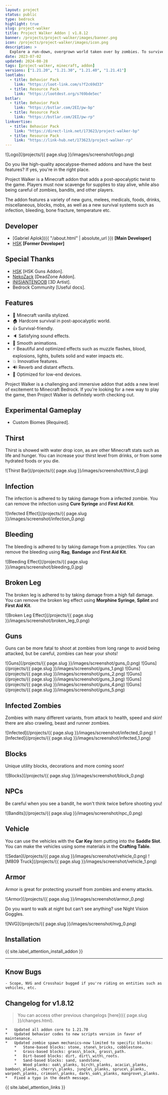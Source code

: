```yaml
---
layout: project
status: public
type: bedrock
highlight: true
slug: project-walker
title: Project Walker Addon | v1.8.12
banner: /projects/project-walker/images/banner.png
icon: /projects/project-walker/images/icon.png
description: >
  Explore a run-down, overgrown world taken over by zombies. To survive, you must scavenge for food and weapons, and fight off the zombies!
date: 2023-07-02
updated: 2024-08-28
tags: [project-walker, minecraft, addon]
versions: ["1.21.20", "1.21.30", "1.21.40", "1.21.41"]
lootlabs:
  - title: Behavior Pack
    link: "https://loot-link.com/s?f2c69d33"
  - title: Resource Pack
    link: "https://lootdest.org/s?69bde5ec"
bstlar:
  - title: Behavior Pack
    link: "https://bstlar.com/2EI/pw-bp"
  - title: Resource Pack
    link: "https://bstlar.com/2EI/pw-rp"
linkvertise:
  - title: Behavior Pack
    link: "https://direct-link.net/173623/project-walker-bp"
  - title: Resource Pack
    link: "https://link-hub.net/173623/project-walker-rp"
---
```


![Logo](/projects/{{ page.slug }}/images/screenshot/logo.png)

Do you like high-quality apocalypse-themed addons and have the best features? If yes, you're in the right place.

Project Walker is a Minecraft addon that adds a post-apocalyptic twist to the game. Players must now scavenge for supplies to stay alive, while also being careful of zombies, bandits, and other players.

The addon features a variety of new guns, melees, medicals, foods, drinks, miscellaneous, blocks, mobs, as well as a new survival systems such as infection, bleeding, bone fracture, temperature etc.

## Developer

- [Gabriel Aplok]({{ "/about.html" | absolute_url }}) **[Main Developer]**
- [HSK](https://twitter.com/gabrielMODguy) **[Former Developer]**

## Special Thanks

- [HSK](https://youtube.com/@HardSK) [HSK Guns Addon].
- [NekoZack](https://youtube.com/@NekoZack24) [DeadZone Addon].
- [INISIANTENOOB](https://youtube.com/@INISIANTENOOB) [3D Artist].
- Bedrock Community [Useful docs].

## Features

- 🎲 Minecraft vanilla stylized.
- 🏠 Hardcore survival in post-apocalyptic world.
- 👍 Survival-friendly.
- 🔈 Satisfying sound effects.
- 👀 Smooth animations.
- ⚡ Beautiful and optimized effects such as muzzle flashes, blood, explosions, lights, bullets solid and water impacts etc.
- 💥 Innovative features.
- 🔊 Reverb and distant effects.
- 🧪 Optimized for low-end devices.

Project Walker is a challenging and immersive addon that adds a new level of excitement to Minecraft Bedrock. If you're looking for a new way to play the game, then Project Walker is definitely worth checking out.

## Experimental Gameplay

- Custom Biomes [Required].

## Thirst

Thirst is showed with water drop icon, as are other Minecraft stats such as life and hunger. You can increase your thirst level from drinks, or from some hydrated foods or you die.

![Thirst Bar](/projects/{{ page.slug }}/images/screenshot/thirst_0.jpg)

## Infection

The infection is adhered to by taking damage from a infected zombie.
You can remove the infection using **Cure Syringe** and **First Aid Kit**.

![Infected Effect](/projects/{{ page.slug }}/images/screenshot/infection_0.png)

## Bleeding

The bleeding is adhered to by taking damage from a projectiles.
You can remove the bleeding using **Rag**, **Bandage** and **First Aid Kit**.

![Bleeding Effect](/projects/{{ page.slug }}/images/screenshot/bleeding_0.jpg)

## Broken Leg

The broken leg is adhered to by taking damage from a high fall damage.
You can remove the broken leg effect using **Morphine Syringe**, **Splint** and **First Aid Kit**.

![Broken Leg Effect](/projects/{{ page.slug }}/images/screenshot/broken_leg_0.png)

## Guns

Guns can be more fatal to shoot at zombies from long range to avoid being attacked, but be careful, zombies can hear your shots!

![Guns](/projects/{{ page.slug }}/images/screenshot/guns_0.png)
![Guns](/projects/{{ page.slug }}/images/screenshot/guns_1.png)
![Guns](/projects/{{ page.slug }}/images/screenshot/guns_2.png)
![Guns](/projects/{{ page.slug }}/images/screenshot/guns_3.png)
![Guns](/projects/{{ page.slug }}/images/screenshot/guns_4.png)
![Guns](/projects/{{ page.slug }}/images/screenshot/guns_5.png)

## Infected Zombies

Zombies with many different variants, from attack to health, speed and skin! there are also crawling, beast and runner zombies.

![Infected](/projects/{{ page.slug }}/images/screenshot/infected_0.png)
![Infected](/projects/{{ page.slug }}/images/screenshot/infected_1.png)

## Blocks

Unique utility blocks, decorations and more coming soon!

![Blocks](/projects/{{ page.slug }}/images/screenshot/block_0.png)

## NPCs

Be careful when you see a bandit, he won't think twice before shooting you!

![Bandits](/projects/{{ page.slug }}/images/screenshot/npc_0.png)

## Vehicle

You can use the vehicles with the **Car Key** item putting into the **Saddle Slot**. You can make the vehicles using some materials in the **Crafting Table**.

![Sedan](/projects/{{ page.slug }}/images/screenshot/vehicle_0.png)
![M809 Truck](/projects/{{ page.slug }}/images/screenshot/vehicle_1.png)

## Armor

Armor is great for protecting yourself from zombies and enemy attacks.

![Armor](/projects/{{ page.slug }}/images/screenshot/armor_0.png)

Do you want to walk at night but can't see anything? use Night Vision Goggles.

![NVG](/projects/{{ page.slug }}/images/screenshot/nvg_0.png)

## Installation

{{ site.label_attention_install_addon }}

---

## Know Bugs

```
- Scope, NVG and Crosshair bugged if you're riding on entities such as vehicles, etc.
```

## Changelog for v1.8.12

> You can access other previous changelogs [here]({{ page.slug }}/changes.html).

```
*   Updated all addon core to 1.21.70
*   Updated behavior codes to new scripts version in favor of maintenance.
*   Updated zombie spawn mechanics—now limited to specific blocks:
    *   Stone-based blocks: stone, stone\_bricks, cobblestone.
    *   Grass-based blocks: grass\_block, grass\_path.
    *   Dirt-based blocks: dirt, dirt\_with\_roots.
    *   Sand-based blocks: sand, sandstone.
    *   Wood planks: oak\_planks, birch\_planks, acacia\_planks, bamboo\_planks, cherry\_planks, jungle\_planks, spruce\_planks, warped\_planks, crimson\_planks, dark\_oak\_planks, mangrove\_planks.
*   Fixed a typo in the death message.
```

<div class="alert alert-warning" role="alert">
  {{ site.label_attention_links }}
</div>
